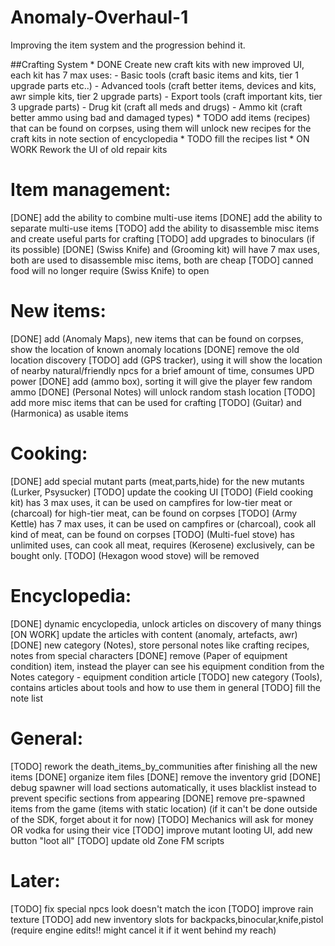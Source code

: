 # Anomaly-Overhaul-1
Improving the item system and the progression behind it.

##Crafting System
	* DONE Create new craft kits with new improved UI, each kit has 7 max uses:
		- Basic tools (craft basic items and kits, tier 1 upgrade parts etc..)
		- Advanced tools (craft better items, devices and kits, awr simple kits, tier 2 upgrade parts)
		- Export tools (craft important kits, tier 3 upgrade parts)
		- Drug kit (craft all meds and drugs)
		- Ammo kit (craft better ammo using bad and damaged types)
	* TODO add items (recipes) that can be found on corpses, using them will unlock new recipes for the craft kits in note section of encyclopedia
	* TODO fill the recipes list
	* ON WORK Rework the UI of old repair kits

Item management:
======================
[DONE] add the ability to combine multi-use items
[DONE] add the ability to separate multi-use items
[TODO] add the ability to disassemble misc items and create useful parts for crafting
[TODO] add upgrades to binoculars (if its possible)
[DONE] (Swiss Knife) and (Grooming kit) will have 7 max uses, both are used to disassemble misc items, both are cheap
[TODO] canned food will no longer require (Swiss Knife) to open
 
New items:
======================
[DONE] add (Anomaly Maps), new items that can be found on corpses, show the location of known anomaly locations
[DONE] remove the old location discovery
[TODO] add (GPS tracker), using it will show the location of nearby natural/friendly npcs for a brief amount of time, consumes UPD power
[DONE] add (ammo box), sorting it will give the player few random ammo
[DONE] (Personal Notes) will unlock random stash location
[TODO] add more misc items that can be used for crafting
[TODO] (Guitar) and (Harmonica) as usable items

Cooking:
========
[DONE] add special mutant parts (meat,parts,hide) for the new mutants (Lurker, Psysucker)
[TODO] update the cooking UI
[TODO] (Field cooking kit) has 3 max uses, it can be used on campfires for low-tier meat or (charcoal) for high-tier meat, can be found on corpses
[TODO] (Army Kettle) has 7 max uses, it can be used on campfires or (charcoal), cook all kind of meat, can be found on corpses
[TODO] (Multi-fuel stove) has unlimited uses, can cook all meat, requires (Kerosene) exclusively, can be bought only.
[TODO] (Hexagon wood stove) will be removed

Encyclopedia:
=============
[DONE] dynamic encyclopedia, unlock articles on discovery of many things
[ON WORK] update the articles with content (anomaly, artefacts, awr)
[DONE] new category (Notes), store personal notes like crafting recipes, notes from special characters
[DONE] remove (Paper of equipment condition) item, instead the player can see his equipment condition from the Notes category - equipment condition article
[TODO] new category (Tools), contains articles about tools and how to use them in general
[TODO] fill the note list

General:
========
[TODO] rework the death_items_by_communities after finishing all the new items
[DONE] organize item files
[DONE] remove the inventory grid
[DONE] debug spawner will load sections automatically, it uses blacklist instead to prevent specific sections from appearing
[DONE] remove pre-spawned items from the game (items with static location) (if it can't be done outside of the SDK, forget about it for now)
[TODO] Mechanics will ask for money OR vodka for using their vice
[TODO] improve mutant looting UI, add new button "loot all"
[TODO] update old Zone FM scripts

Later:
======
[TODO] fix special npcs look doesn't match the icon
[TODO] improve rain texture
[TODO] add new inventory slots for backpacks,binocular,knife,pistol (require engine edits!! might cancel it if it went behind my reach)
